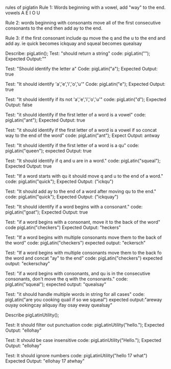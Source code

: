 rules of piglatin
Rule 1: Words beginning with a vowel, add "way" to the end. vowels A E I O U

Rule 2: words beginning with consonants move all of the first consecutive consonants to the end then add ay to the end.

Rule 3: if the first consonant include qu move the q and the u to the end and add ay. ie quick becomes ickquay and squeal becomes quealsay


Describe: pigLatin();
Test: "should return a string"
code: pigLatin("");
Expected Output:""

Test: "Should identify the letter a"
Code: pigLatin("a");
Expected Output: true

Test: "It should identify 'a','e','i','o','u'"
Code: pigLatin("e");
Expected Output: true

Test: "It should identify if its not 'a','e','i','o','u'"
code: pigLatin("d");
Expected Output: false

Test: "it should identify if the first letter of a word is a vowel"
code: pigLatin("ant");
Expected Output: true

Test: "it should identify if the first letter of a word is a vowel if so concat way to the end of the word"
code: pigLatin("ant");
Expect Output: antway

Test: "It should identify if the first letter of a word is a qu"
code: pigLatin("queen");
expected Output: true

Test: "It should identify if q and u are in a word."
code: pigLatin("squeal");
Expected Output: true

Test: "If a word starts with qu it should move q and u to the end of a word."
code: pigLatin("quick");
Expected Output: ("ickqu")

Test: "It should add ay to the end of a word after moving qu to the end."
code: pigLatin("quick");
Expected Output: ("ickquay")

Test: "It should identify if a word begins with a consonant."
code: pigLatin("goat");
Expected Output: true

Test: "if a word begins with a consonant, move it to the back of the word"
code pigLatin("checkers")
Expected Output: "heckers"

Test: "If a word begins with multiple consonants move them to the back of the word"
code: pigLatin("checkers")
expected output: "eckersch"

Test: "If a word begins with multiple consonants move them to the back fo the word and concat "ay" to the end"
code: pigLatin("checkers")
expected output: "eckerschay"

Test: "if a word begins with consonants, and qu is in the consecutive consonants, don't move the q with the consonants."
code: pigLatin("squeal");
expected output: "quealsay"

Test: "it should handle multiple words in string for all cases"
code: pigLatin("are you cooking quail if so we squeal")
expected output:"areway ouyay ookingcay ailquay ifay osay eway quealsay"

Describe pigLatinUtility();

Test: It should filter out punctuation
code: pigLatinUtility("hello.");
Expected Output: "ellohay"

Test: It should be case insensitive
code: pigLatinUtility("Hello.");
Expected Output: "ellohay"

Test: It should ignore numbers
code: pigLatinUtility("hello 17 what")
Expected Output: "ellohay 17 atwhay"